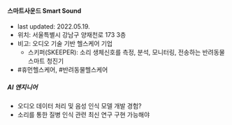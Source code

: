 #### 스마트사운드 Smart Sound

- last updated: 2022.05.19.
- 위치: 서울특별시 강남구 양재천로 173 3층
- 비고: 오디오 기술 기반 헬스케어 기업
  - 스키퍼(SKEEPER): 소리 생체신호를 측정, 분석, 모니터링, 전송하는 반려동물 스마트 청진기
- #휴먼헬스케어, #반려동물헬스케어



##### AI 엔지니어

- 오디오 데이터 처리 및 음성 인식 모델 개발 경험?
- 소리를 통한 질병 인식 관련 최신 연구 구현 가능해야